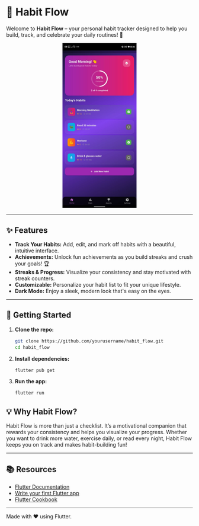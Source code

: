 # 🌊 Habit Flow

Welcome to **Habit Flow** – your personal habit tracker designed to help you build, track, and celebrate your daily routines! 🚀

<p align="center">
  <img src="images/app%20screenshort.jpg" alt="Habit Flow App Screenshot" width="200"/>
</p>

---

## ✨ Features

- **Track Your Habits:** Add, edit, and mark off habits with a beautiful, intuitive interface.
- **Achievements:** Unlock fun achievements as you build streaks and crush your goals! 🏆
- **Streaks & Progress:** Visualize your consistency and stay motivated with streak counters.
- **Customizable:** Personalize your habit list to fit your unique lifestyle.
- **Dark Mode:** Enjoy a sleek, modern look that's easy on the eyes.

---

## 🚀 Getting Started

1. **Clone the repo:**
   ```bash
   git clone https://github.com/yourusername/habit_flow.git
   cd habit_flow
   ```

2. **Install dependencies:**
   ```bash
   flutter pub get
   ```

3. **Run the app:**
   ```bash
   flutter run
   ```



## 💡 Why Habit Flow?

Habit Flow is more than just a checklist. It’s a motivational companion that rewards your consistency and helps you visualize your progress. Whether you want to drink more water, exercise daily, or read every night, Habit Flow keeps you on track and makes habit-building fun!

---

## 📚 Resources

- [Flutter Documentation](https://docs.flutter.dev/)
- [Write your first Flutter app](https://docs.flutter.dev/get-started/codelab)
- [Flutter Cookbook](https://docs.flutter.dev/cookbook)

---

Made with ❤️ using Flutter.
